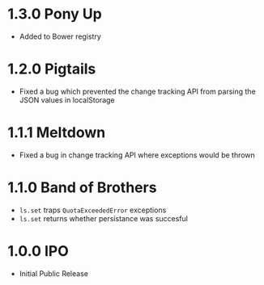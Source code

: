 # 1.3.0 Pony Up

- Added to Bower registry

# 1.2.0 Pigtails

- Fixed a bug which prevented the change tracking API from parsing the JSON values in localStorage

# 1.1.1 Meltdown

- Fixed a bug in change tracking API where exceptions would be thrown

# 1.1.0 Band of Brothers

- `ls.set` traps `QuotaExceededError` exceptions
- `ls.set` returns whether persistance was succesful

# 1.0.0 IPO

- Initial Public Release
